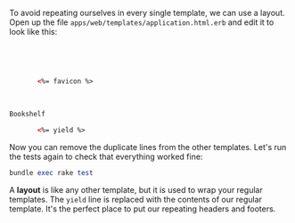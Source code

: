 To avoid repeating ourselves in every single template, we can use a layout. Open up the file `apps/web/templates/application.html.erb` and edit it to look like this:
    
 ```html   
    
    
      
        
        <%= favicon %>
      
      
        
Bookshelf

        <%= yield %>
```      
    
    

Now you can remove the duplicate lines from the other templates. Let's run the tests again to check that everything worked fine:
    
```rb    
bundle exec rake test
```    

A **layout** is like any other template, but it is used to wrap your regular templates. The `yield` line is replaced with the contents of our regular template. It's the perfect place to put our repeating headers and footers.
